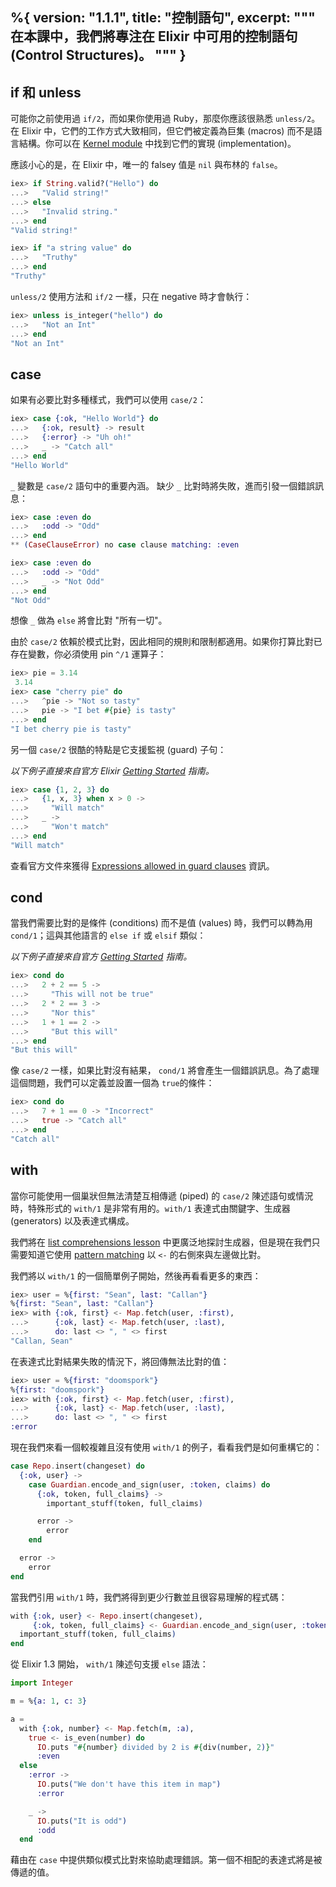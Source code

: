%{
  version: "1.1.1",
  title: "控制語句",
  excerpt: """
  在本課中，我們將專注在 Elixir 中可用的控制語句 (Control Structures)。
  """
}
---

## if 和 unless

可能你之前使用過 `if/2`，而如果你使用過 Ruby，那麼你應該很熟悉 `unless/2`。 在 Elixir 中，它們的工作方式大致相同，但它們被定義為巨集 (macros) 而不是語言結構。你可以在 [Kernel module](https://hexdocs.pm/elixir/Kernel.html) 中找到它們的實現 (implementation)。

應該小心的是，在 Elixir 中，唯一的 falsey 值是 `nil` 與布林的 `false`。

```elixir
iex> if String.valid?("Hello") do
...>   "Valid string!"
...> else
...>   "Invalid string."
...> end
"Valid string!"

iex> if "a string value" do
...>   "Truthy"
...> end
"Truthy"
```

`unless/2` 使用方法和 `if/2` 一樣，只在 negative 時才會執行：

```elixir
iex> unless is_integer("hello") do
...>   "Not an Int"
...> end
"Not an Int"
```

## case

如果有必要比對多種樣式，我們可以使用 `case/2`：

```elixir
iex> case {:ok, "Hello World"} do
...>   {:ok, result} -> result
...>   {:error} -> "Uh oh!"
...>   _ -> "Catch all"
...> end
"Hello World"
```

`_` 變數是 `case/2` 語句中的重要內涵。 缺少 `_` 比對時將失敗，進而引發一個錯誤訊息：

```elixir
iex> case :even do
...>   :odd -> "Odd"
...> end
** (CaseClauseError) no case clause matching: :even

iex> case :even do
...>   :odd -> "Odd"
...>   _ -> "Not Odd"
...> end
"Not Odd"
```

想像 `_` 做為 `else` 將會比對 "所有一切"。


由於 `case/2` 依賴於模式比對，因此相同的規則和限制都適用。如果你打算比對已存在變數，你必須使用 pin `^/1` 運算子：

```elixir
iex> pie = 3.14
 3.14
iex> case "cherry pie" do
...>   ^pie -> "Not so tasty"
...>   pie -> "I bet #{pie} is tasty"
...> end
"I bet cherry pie is tasty"
```

另一個 `case/2` 很酷的特點是它支援監視 (guard) 子句：

_以下例子直接來自官方 Elixir [Getting Started](https://elixir-lang.org/getting-started/case-cond-and-if.html#case) 指南。_

```elixir
iex> case {1, 2, 3} do
...>   {1, x, 3} when x > 0 ->
...>     "Will match"
...>   _ ->
...>     "Won't match"
...> end
"Will match"
```

查看官方文件來獲得 [Expressions allowed in guard clauses](https://hexdocs.pm/elixir/guards.html#list-of-allowed-expressions) 資訊。

## cond

當我們需要比對的是條件 (conditions) 而不是值 (values) 時，我們可以轉為用 `cond/1`；這與其他語言的 `else if` 或 `elsif` 類似：

_以下例子直接來自官方 [Getting Started](https://elixir-lang.org/getting-started/case-cond-and-if.html#cond) 指南。_

```elixir
iex> cond do
...>   2 + 2 == 5 ->
...>     "This will not be true"
...>   2 * 2 == 3 ->
...>     "Nor this"
...>   1 + 1 == 2 ->
...>     "But this will"
...> end
"But this will"
```

像 `case/2` 一樣，如果比對沒有結果， `cond/1` 將會產生一個錯誤訊息。為了處理這個問題，我們可以定義並設置一個為 `true`的條件：

```elixir
iex> cond do
...>   7 + 1 == 0 -> "Incorrect"
...>   true -> "Catch all"
...> end
"Catch all"
```

## with

當你可能使用一個巢狀但無法清楚互相傳遞 (piped) 的 `case/2` 陳述語句或情況時，特殊形式的 `with/1` 是非常有用的。`with/1` 表達式由關鍵字、生成器 (generators) 以及表達式構成。

我們將在 [list comprehensions lesson](/zh-hant/lessons/basics/comprehensions) 中更廣泛地探討生成器，但是現在我們只需要知道它使用 [pattern matching](/zh-hant/lessons/basics/pattern_matching) 以 `<-` 的右側來與左邊做比對。

我們將以 `with/1` 的一個簡單例子開始，然後再看看更多的東西：

```elixir
iex> user = %{first: "Sean", last: "Callan"}
%{first: "Sean", last: "Callan"}
iex> with {:ok, first} <- Map.fetch(user, :first),
...>      {:ok, last} <- Map.fetch(user, :last),
...>      do: last <> ", " <> first
"Callan, Sean"
```

在表達式比對結果失敗的情況下，將回傳無法比對的值：

```elixir
iex> user = %{first: "doomspork"}
%{first: "doomspork"}
iex> with {:ok, first} <- Map.fetch(user, :first),
...>      {:ok, last} <- Map.fetch(user, :last),
...>      do: last <> ", " <> first
:error
```

現在我們來看一個較複雜且沒有使用 `with/1` 的例子，看看我們是如何重構它的：

```elixir
case Repo.insert(changeset) do
  {:ok, user} ->
    case Guardian.encode_and_sign(user, :token, claims) do
      {:ok, token, full_claims} ->
        important_stuff(token, full_claims)

      error ->
        error
    end

  error ->
    error
end
```

當我們引用 `with/1` 時，我們將得到更少行數並且很容易理解的程式碼：

```elixir
with {:ok, user} <- Repo.insert(changeset),
     {:ok, token, full_claims} <- Guardian.encode_and_sign(user, :token, claims) do
  important_stuff(token, full_claims)
end
```


從 Elixir 1.3 開始， `with/1` 陳述句支援 `else` 語法：

```elixir
import Integer

m = %{a: 1, c: 3}

a =
  with {:ok, number} <- Map.fetch(m, :a),
    true <- is_even(number) do
      IO.puts "#{number} divided by 2 is #{div(number, 2)}"
      :even
  else
    :error ->
      IO.puts("We don't have this item in map")
      :error

    _ ->
      IO.puts("It is odd")
      :odd
  end
```

藉由在 `case` 中提供類似模式比對來協助處理錯誤。第一個不相配的表達式將是被傳遞的值。